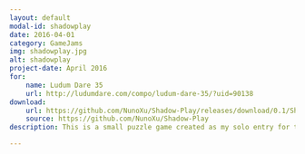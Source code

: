 ```yaml
---
layout: default
modal-id: shadowplay
date: 2016-04-01
category: GameJams
img: shadowplay.jpg
alt: shadowplay
project-date: April 2016
for: 
    name: Ludum Dare 35
    url: http://ludumdare.com/compo/ludum-dare-35/?uid=90138
download:
    url: https://github.com/NunoXu/Shadow-Play/releases/download/0.1/ShadowPlay_Windows.zip
    source: https://github.com/NunoXu/Shadow-Play
description: This is a small puzzle game created as my solo entry for the Ludum Dare 35 Jam, where it ranked &#35;47 in Innovation and &#35;276 Overall. The concept consists in using shadows to reveal and hide obstacles.<br>Made in <b>Unity</b>.

---
```

